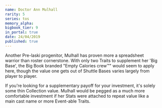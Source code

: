 ```yaml
---
name: Doctor Ann Mulhall
rarity: 5
series: tos
memory_alpha:
bigbook_tier: 9
in_portal: true
date: 24/04/2019
published: true
---
```


Another Pre-laski progenitor, Mulhall has proven more a spreadsheet warrior than roster cornerstone. With only two Traits to supplement her 'Big Base', the Big Book branded "Empty Calories crew™️" would seem to apply here, though the value one gets out of Shuttle Bases varies largely from player to player.

If you're looking for a supplementary payoff for your investment, it's solely some thin Collection value. Mulhall would be pegged as a much more comfortable investment if her Stats were attached to repeat value like a main cast name or more Event-able Traits.
